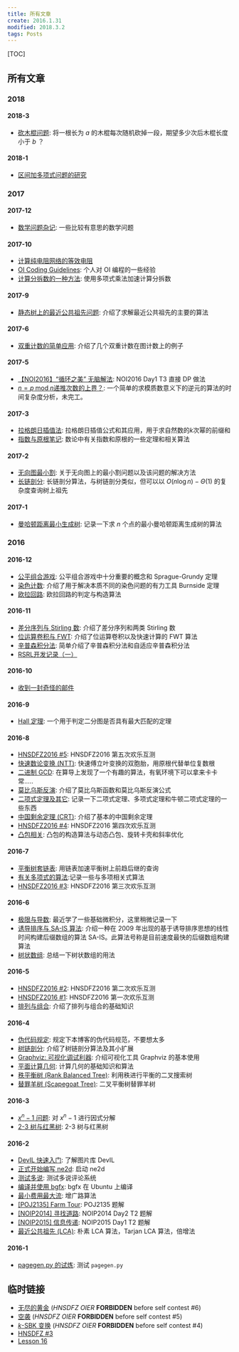 ```yaml
---
title: 所有文章
create: 2016.1.31
modified: 2018.3.2
tags: Posts
---
```


[TOC]
## 所有文章
### 2018
#### 2018-3
* [砍木棍问题](./blog/2018-3-2/cut-the-stick.html): 将一根长为 $a$ 的木棍每次随机砍掉一段，期望多少次后木棍长度小于 $b$ ？

#### 2018-1
* [区间加多项式问题的研究](./blog/2018-1-28/interval-polynomial.html)

### 2017
#### 2017-12
* [数学问题杂记](./blog/2017-12-16/math-problems.html): 一些比较有意思的数学问题

#### 2017-10
* [计算纯电阻网络的等效电阻](./blog/2017-10-28/resist.html)
* [OI Coding Guidelines](./blog/2017-10-28/oi-coding-guidelines.html): 个人对 OI 编程的一些经验
* [计算分拆数的一种方法](./blog/2017-10-1/p-and-q.html): 使用多项式乘法加速计算分拆数

#### 2017-9
* [静态树上的最近公共祖先问题](./blog/2017-9-3/lca.html): 介绍了求解最近公共祖先的主要的算法

#### 2017-6
* [双重计数的简单应用](./blog/2017-6-19/double-count.html): 介绍了几个双重计数在图计数上的例子

#### 2017-5
* [【NOI2016】“循环之美” 无脑解法](./blog/2017-5-18/cyclic.html): NOI2016 Day1 T3 直接 DP 做法
* [$n = p \mathrm{\;mod\;} n$递推次数的上界？](./blog/2017-5-8/nmodp.html): 一个简单的求模质数意义下的逆元的算法的时间复杂度分析，未完工。

#### 2017-3
* [拉格朗日插值法](./blog/2017-3-18/lagrange-interpolation.html): 拉格朗日插值公式和其应用，用于求自然数的$k$次幂的前缀和
* [指数与原根笔记](./blog/2017-3-8/exp-and-primitive-root.html): 数论中有关指数和原根的一些定理和相关算法

#### 2017-2
* [无向图最小割](./blog/2017-2-12/mincut.html): 关于无向图上的最小割问题以及该问题的解决方法
* [长链剖分](./blog/2017-2-6/long-chain.html): 长链剖分算法，与树链剖分类似，但可以以 $O(n \log n) - \Theta(1)$ 的复杂度查询树上祖先

#### 2017-1
* [曼哈顿距离最小生成树](./blog/2017-1-17/manhattan-mst.html): 记录一下求 $n$ 个点的最小曼哈顿距离生成树的算法

### 2016
#### 2016-12
* [公平组合游戏](./blog/2016-12-30/sg.html): 公平组合游戏中十分重要的概念和 Sprague-Grundy 定理
* [染色计数](./blog/2016-12-19/burnside.html): 介绍了用于解决本质不同的染色问题的有力工具 Burnside 定理
* [欧拉回路](./blog/2016-12-13/eular-tour.html): 欧拉回路的判定与构造算法

#### 2016-11
* [差分序列与 Stirling 数](./blog/2016-11-29/delta-and-stirling.html): 介绍了差分序列和两类 Stirling 数
* [位运算卷积与 FWT](./blog/2016-11-25/fwt.html): 介绍了位运算卷积以及快速计算的 FWT 算法
* [辛普森积分法](./blog/2016-11-16/simpson.html): 简单介绍了辛普森积分法和自适应辛普森积分法
* [RSRL开发记录（一）](./blog/2016-11-6/rsrl-1.html)

#### 2016-10
* [收到一封奇怪的邮件](./blog/2016-10-30/strange-email.html)

#### 2016-9
* [Hall 定理](./blog/2016-9-19/hall-theorem.html): 一个用于判定二分图是否具有最大匹配的定理

#### 2016-8
* [HNSDFZ2016 #5](./blog/2016-8-28/hnsdfz-5.html): HNSDFZ2016 第五次欢乐互测
* [快速数论变换 (NTT)](./blog/2016-8-22/ntt.html): 快速傅立叶变换的双胞胎，用原根代替单位复数根
* [二进制 GCD](./blog/2016-8-19/binary-gcd.html): 在算导上发现了一个有趣的算法，有氧环境下可以拿来卡卡常.....
* [莫比乌斯反演](./blog/2016-8-18/mobius.html): 介绍了莫比乌斯函数和莫比乌斯反演公式
* [二项式定理及其它](./blog/2016-8-18/binomial.html): 记录一下二项式定理、多项式定理和牛顿二项式定理的一些东西
* [中国剩余定理 (CRT)](./blog/2016-8-17/crt.html): 介绍了基本的中国剩余定理
* [HNSDFZ2016 #4](./blog/2016-8-15/hnsdfz-4.html): HNSDFZ2016 第四次欢乐互测
* [凸包相关](./blog/2016-8-11/convex-hull.html): 凸包的构造算法与动态凸包、旋转卡壳和斜率优化

#### 2016-7
* [平衡树套链表](./blog/2016-7-28/bst-with-list.html): 用链表加速平衡树上前趋后继的查询
* [有关多项式的算法](./blog/2016-7-21/fft.html):记录一些与多项相关式算法
* [HNSDFZ2016 #3](./blog/2016-7-9/hnsdfz-3.html): HNSDFZ2016 第三次欢乐互测

#### 2016-6
* [极限与导数](./blog/2016-6-23/limit-and-derivative.html): 最近学了一些基础微积分，这里稍微记录一下
* [诱导排序与 SA-IS 算法](./blog/2016-6-19/sais.html): 介绍一种在 2009 年出现的基于诱导排序思想的线性时间构建后缀数组的算法 SA-IS。此算法号称是目前速度最快的后缀数组构建算法
* [树状数组](./blog/2016-6-3/fenwick.html): 总结一下树状数组的用法

#### 2016-5
* [HNSDFZ2016 #2](./blog/2016-5-31/hnsdfz2016-2.html): HNSDFZ2016 第二次欢乐互测
* [HNSDFZ2016 #1](./blog/2016-5-31/hnsdfz2016-1.html): HNSDFZ2016 第一次欢乐互测
* [排列与组合](./blog/2016-5-7/permutation-and-combination.html): 介绍了排列与组合的基础知识

#### 2016-4
* [伪代码规定](./blog/2016-4-23/fake-code.html): 规定下本博客的伪代码规范，不要想太多
* [树链剖分](./blog/2016-4-20/tree-split.html): 介绍了树链剖分算法及其小扩展
* [Graphviz: 可视化调试利器](./blog/2016-4-16/graphviz.html): 介绍可视化工具 Graphviz 的基本使用
* [平面计算几何](./blog/2016-4-12/geometry.html): 计算几何的基础知识和算法
* [秩平衡树 (Rank Balanced Tree)](./blog/2016-4-10/rank-tree.html): 利用秩进行平衡的二叉搜索树
* [替罪羊树 (Scapegoat Tree)](./blog/2016-4-6/scapegoat.html): 二叉平衡树替罪羊树

#### 2016-3
* [$x^n-1$ 问题](./blog/2016-3-21/x-2-1.html): 对 $x^n-1$ 进行因式分解
* [2-3 树与红黑树](./blog/2016-3-12/2-3-tree-and-red-black-tree.html): 2-3 树与红黑树

#### 2016-2
* [DevIL 快速入门](./blog/2016-2-5/devil-usage.html): 了解图片库 DevIL
* [正式开始编写 ne2d](./blog/2016-2-4/ne2d-1.html): 启动 ne2d
* [测试多说](./blog/2016-2-4/comments.html): 测试多说评论系统
* [编译并使用 bgfx](./blog/2016-2-3/learn-bgfx-1.html): bgfx 在 Ubuntu 上编译
* [最小费用最大流](./blog/2016-2-2/mincost-maxflow.html): 增广路算法
* [[POJ2135] Farm Tour](./blog/2016-2-1/farm-tour.html): POJ2135 题解
* [[NOIP2014] 寻找道路](./blog/2016-2-1/find-path.html): NOIP2014 Day2 T2 题解
* [[NOIP2015] 信息传递](./blog/2016-2-1/message.html): NOIP2015 Day1 T2 题解
* [最近公共祖先 (LCA)](./blog/2016-2-1/lca.html): 朴素 LCA 算法，Tarjan LCA 算法，倍增法

#### 2016-1
* [pagegen.py 的试炼](./blog/2016-1-31/test.html): 测试 `pagegen.py`

## 临时链接
* [无尽的黄金](./blog/2016-10-3/gold.html) (*HNSDFZ OIER* **FORBIDDEN** before self contest #6)
* [空袭](./blog/2016-8-25/airstrike.html) (*HNSDFZ OIER* **FORBIDDEN** before self contest #5)
* [$k$-SBK 变换](./blog/2016-7-28/ksbk.html) (*HNSDFZ OIER* **FORBIDDEN** before self contest #4)
* [HNSDFZ #3](./blog/2016-7-1/hnsdfz-3.html)
* [Lesson 16](./blog/english/16.html)
